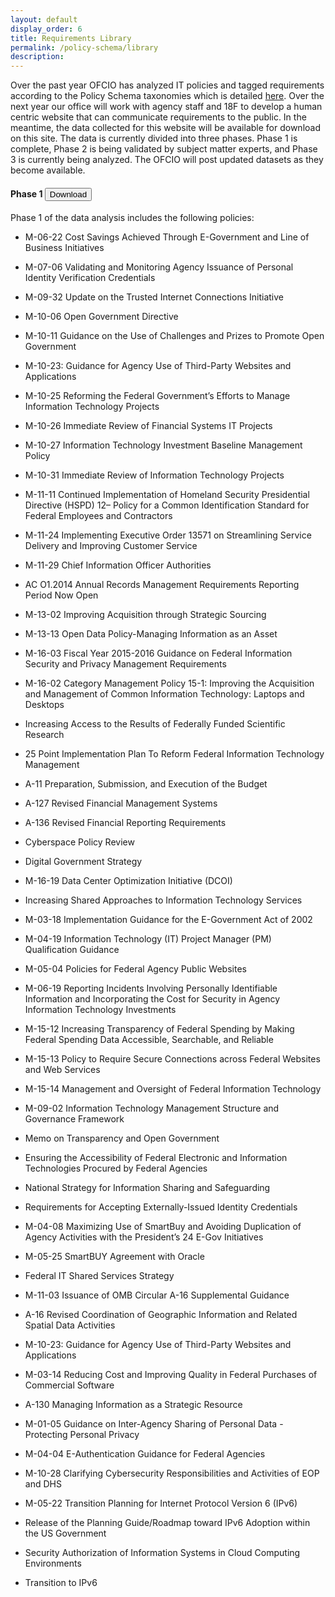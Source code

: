 ```yaml
---
layout: default
display_order: 6
title: Requirements Library 
permalink: /policy-schema/library
description: 
---
```


Over the past year OFCIO has analyzed IT policies and tagged requirements according to the Policy Schema taxonomies which is detailed [here]( https://policy.cio.gov/taxonomies/).  Over the next year our office will work with agency staff and 18F to develop a human centric website that can communicate requirements to the public.  In the meantime, the data collected for this website will be available for download on this site.  The data is currently divided into three phases.  Phase 1 is complete, Phase 2 is being validated by subject matter experts, and Phase 3 is currently being analyzed.  The OFCIO will post updated datasets as they become available.   

#### Phase 1 <a href="https://github.com/ombegov/policy-v2/blob/policy-schema-additions/assets/css/Phase1_CombinedQA_AllPhase1_Nov21.xlsx?raw=true" download="polices"><button>Download</button></a>


Phase 1 of the data analysis includes the following policies:

* M-06-22 Cost Savings Achieved Through E-Government and Line of Business Initiatives
* M-07-06 Validating and Monitoring Agency Issuance of Personal Identity Verification Credentials
* M-09-32 Update on the Trusted Internet Connections Initiative
* M-10-06 Open Government Directive
   
* M-10-11 Guidance on the Use of Challenges and Prizes to Promote Open Government
* M-10-23:  Guidance for Agency Use of Third-Party Websites and Applications
* M-10-25 Reforming the Federal Government’s Efforts to Manage Information Technology Projects
* M-10-26 Immediate Review of Financial Systems IT Projects
* M-10-27 Information Technology Investment Baseline Management Policy
* M-10-31 Immediate Review of Information Technology Projects
* M-11-11 Continued Implementation of Homeland Security Presidential Directive (HSPD) 12– Policy for a Common Identification Standard for Federal Employees and Contractors
* M-11-24 Implementing Executive Order 13571 on Streamlining Service Delivery and Improving Customer Service 
* M-11-29 Chief Information Officer Authorities
* AC O1.2014 Annual Records Management Requirements Reporting Period Now Open 
* M-13-02 Improving Acquisition through Strategic Sourcing
* M-13-13 Open Data Policy-Managing Information as an Asset
* M-16-03 Fiscal Year 2015-2016 Guidance on Federal Information Security and Privacy Management Requirements
* M-16-02 Category Management Policy 15-1: Improving the Acquisition and Management of Common Information Technology: Laptops and Desktops
* Increasing Access to the Results of Federally Funded Scientific Research
* 25 Point Implementation Plan To Reform Federal Information Technology Management
* A-11 Preparation, Submission, and Execution of the Budget
* A-127 Revised Financial Management Systems
* A-136 Revised Financial Reporting Requirements
* Cyberspace Policy Review
* Digital Government Strategy
* M-16-19 Data Center Optimization Initiative (DCOI)
* Increasing Shared Approaches to Information Technology Services
* M-03-18 Implementation Guidance for the E-Government Act of 2002
* M-04-19 Information Technology (IT) Project Manager (PM) Qualification Guidance
* M-05-04 Policies for Federal Agency Public Websites
* M-06-19 Reporting Incidents Involving Personally Identifiable Information and Incorporating the Cost for Security in Agency Information Technology Investments
* M-15-12 Increasing Transparency of Federal Spending by Making Federal Spending Data Accessible, Searchable, and Reliable
* M-15-13 Policy to Require Secure Connections across Federal Websites and Web Services
* M-15-14 Management and Oversight of Federal Information Technology
* M-09-02 Information Technology Management Structure and Governance Framework
* Memo on Transparency and Open Government
* Ensuring the Accessibility of Federal Electronic and Information Technologies Procured by Federal Agencies
* National Strategy for Information Sharing and Safeguarding
* Requirements for Accepting Externally-Issued Identity Credentials
* M-04-08 Maximizing Use of SmartBuy and Avoiding Duplication of Agency Activities with the President’s 24 E-Gov Initiatives
* M-05-25 SmartBUY Agreement with Oracle
* Federal IT Shared Services Strategy
* M-11-03 Issuance of OMB Circular A-16 Supplemental Guidance
* A-16 Revised Coordination of Geographic Information and Related Spatial Data Activities
* M-10-23:  Guidance for Agency Use of Third-Party Websites and Applications
* M-03-14 Reducing Cost and Improving Quality in Federal Purchases of Commercial Software
* A-130 Managing Information as a Strategic Resource
* M-01-05 Guidance on Inter-Agency Sharing of Personal Data - Protecting Personal Privacy
* M-04-04 E-Authentication Guidance for Federal Agencies
* M-10-28 Clarifying Cybersecurity Responsibilities and Activities of EOP and DHS
* M-05-22 Transition Planning for Internet Protocol Version 6 (IPv6)
* Release of the Planning Guide/Roadmap toward IPv6 Adoption within the US Government
* Security Authorization of Information Systems in Cloud Computing Environments
* Transition to IPv6
